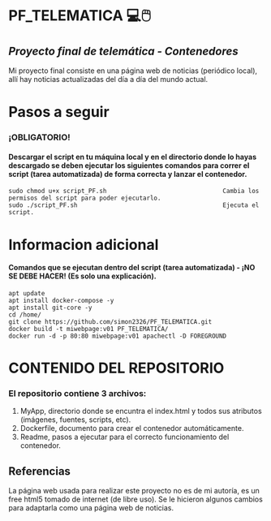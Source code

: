 # PF_TELEMATICA :computer::computer_mouse:
## ***Proyecto final de telemática - Contenedores*** 

Mi proyecto final consiste en una página web de noticias (periódico local), allí hay noticias actualizadas del día a día del mundo actual. 

# Pasos a seguir
### ¡OBLIGATORIO!
#### Descargar el script en tu máquina local y en el directorio donde lo hayas descargado se deben ejecutar los siguientes comandos para correr el script (tarea automatizada) de forma correcta y lanzar el contenedor.
```
sudo chmod u+x script_PF.sh                                Cambia los permisos del script para poder ejecutarlo.
sudo ./script_PF.sh                                        Ejecuta el script. 
```

# Informacion adicional
#### Comandos que se ejecutan dentro del script (tarea automatizada) - ¡NO SE DEBE HACER! (Es solo una explicación).
```
apt update 
apt install docker-compose -y
apt install git-core -y
cd /home/
git clone https://github.com/simon2326/PF_TELEMATICA.git
docker build -t miwebpage:v01 PF_TELEMATICA/
docker run -d -p 80:80 miwebpage:v01 apachectl -D FOREGROUND
```
# CONTENIDO DEL REPOSITORIO
### El repositorio contiene 3 archivos:
1. MyApp, directorio donde se encuntra el index.html y todos sus atributos (imágenes, fuentes, scripts, etc).
2. Dockerfile, documento para crear el contenedor automáticamente.
3. Readme, pasos a ejecutar para el correcto funcionamiento del contenedor.

## Referencias
La página web usada para realizar este proyecto no es de mi autoría, es un free html5 tomado de internet (de libre uso). Se le hicieron algunos cambios para adaptarla como una página web de noticias.
